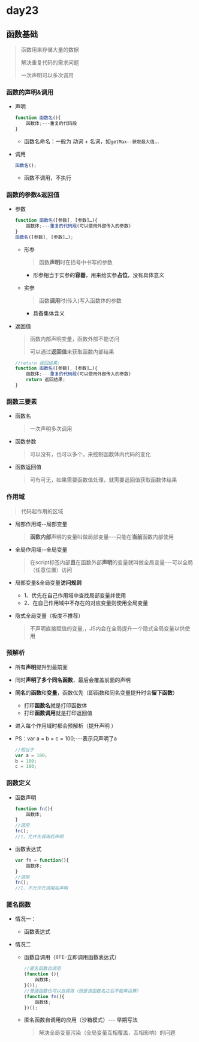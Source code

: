 # day23

## 函数基础

> 函数用来存储大量的数据
>
> 解决重复代码的需求问题
>
> 一次声明可以多次调用

### 函数的声明&调用

- 声明

  ```js
  function 函数名(){
      函数体;---重复的代码段
  }
  ```

  - 函数名命名：一般为 动词 + 名词，如`getMax--获取最大值`…

- 调用

  ```js
  函数名();
  ```
  
  - 函数不调用，不执行

### 函数的参数&返回值

- 参数

  ```js
  function 函数名([参数], [参数]…){
      函数体;---重复的代码段(可以使用外部传入的参数)
  }
  函数名([参数], [参数]…);
  ```

  - 形参

    > 函数**声明**时在括号中书写的参数

    - 形参相当于实参的**容器**，用来给实参**占位**，没有具体意义

  - 实参

    > 函数**调用**时(传入)写入函数体的参数

    - 具备集体含义

- 返回值

  > 函数内部声明变量，函数外部不能访问
  >
  > 可以通过**返回值**来获取函数内部结果

  ```js
  //return 返回结果;
  function 函数名([参数], [参数]…){
      函数体;---重复的代码段(可以使用外部传入的参数)
      return 返回结果;
  }
  ```

### 函数三要素

- 函数名

  > 一次声明多次调用

- 函数参数

  > 可以没有，也可以多个，来控制函数体内代码的变化

- 函数返回值

  > 可有可无，如果需要函数值处理，就需要返回值获取函数体结果

### 作用域

> 代码起作用的区域

- 局部作用域--局部变量

  > **函数内部**声明的变量叫做局部变量---只能在**当前**函数内部使用

- 全局作用域--全局变量

  > 在script标签内部**且**在函数外部**声明**的变量就叫做全局变量---可以全局（任意位置）访问

- 局部变量&全局变量**访问规则**
  - 1、优先在自己作用域中查找局部变量并使用
  - 2、在自己作用域中不存在的对应变量则使用全局变量

- 隐式全局变量（极度不推荐）

  > 不声明直接赋值的变量,，JS内会在全局提升一个隐式全局变量以供使用

### 预解析

- 所有**声明**提升到最前面

- 同时**声明了多个同名函数**，最后会覆盖前面的声明

- **同名**的**函数**和**变量**，函数优先（即函数和同名变量提升时会**留下函数**）

  - 打印**函数名**就是打印函数体
  - 打印**函数调用**就是打印返回值

- 进入每个作用域时都会预解析（提升声明  ）

- PS：var a = b = c = 100;---表示只声明了a

  ```js
  //相当于
  var a = 100;
  b = 100;
  c = 100;
  ```

 ### 函数定义

- 函数声明

  ```js
  function fn(){
      函数体;
  }
  //调用
  fn();
  //1、允许先调用后声明
  ```

- 函数表达式

  ```js
  var fn = function(){
      函数体;
  }
  //调用
  fn();
  //1、不允许先调用后声明
  ```

### 匿名函数

- 情况一：

  - 函数表达式

- 情况二

  - 函数自调用（IIFE-立即调用函数表达式）

    ```js
    //匿名函数自调用
    (function (){
        函数体;
    }());
    //普通函数也可以自调用（但是该函数名之后不能再运算）
    (function fn(){
        函数体;
    })();
    ```

  - 匿名函数自调用的应用（沙箱模式）--- 早期写法

    > 解决全局变量污染（全局变量互相覆盖，互相影响）的问题

    



